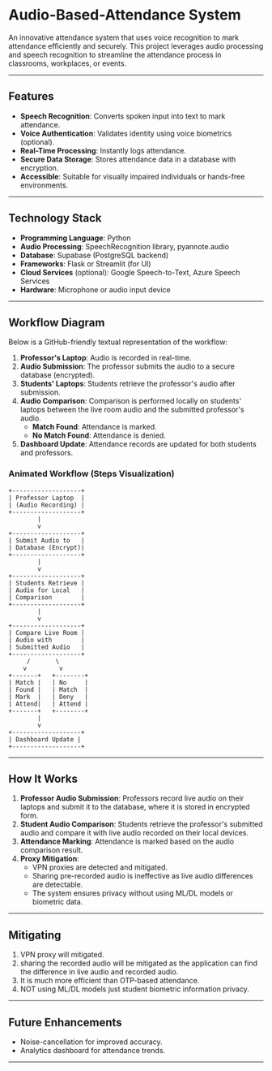 # Audio-Based-Attendance System

An innovative attendance system that uses voice recognition to mark attendance efficiently and securely. This project leverages audio processing and speech recognition to streamline the attendance process in classrooms, workplaces, or events.

---

## Features

- **Speech Recognition**: Converts spoken input into text to mark attendance.
- **Voice Authentication**: Validates identity using voice biometrics (optional).
- **Real-Time Processing**: Instantly logs attendance.
- **Secure Data Storage**: Stores attendance data in a database with encryption.
- **Accessible**: Suitable for visually impaired individuals or hands-free environments.

---

## Technology Stack

- **Programming Language**: Python
- **Audio Processing**: SpeechRecognition library, pyannote.audio
- **Database**: Supabase (PostgreSQL backend)
- **Frameworks**: Flask or Streamlit (for UI)
- **Cloud Services** (optional): Google Speech-to-Text, Azure Speech Services
- **Hardware**: Microphone or audio input device

---

## Workflow Diagram

Below is a GitHub-friendly textual representation of the workflow:

1. **Professor's Laptop**: Audio is recorded in real-time.
2. **Audio Submission**: The professor submits the audio to a secure database (encrypted).
3. **Students' Laptops**: Students retrieve the professor's audio after submission.
4. **Audio Comparison**: Comparison is performed locally on students' laptops between the live room audio and the submitted professor's audio.
   - **Match Found**: Attendance is marked.
   - **No Match Found**: Attendance is denied.
5. **Dashboard Update**: Attendance records are updated for both students and professors.

### Animated Workflow (Steps Visualization)

```ascii
+-------------------+
| Professor Laptop  |
| (Audio Recording) |
+-------------------+
        |
        v
+-------------------+
| Submit Audio to   |
| Database (Encrypt)|
+-------------------+
        |
        v
+-------------------+
| Students Retrieve |
| Audio for Local   |
| Comparison        |
+-------------------+
        |
        v
+-------------------+
| Compare Live Room |
| Audio with        |
| Submitted Audio   |
+-------------------+
     /       \
    v         v
+-------+   +--------+
| Match |   | No     |
| Found |   | Match  |
| Mark  |   | Deny   |
| Attend|   | Attend |
+-------+   +--------+
        |
        v
+-------------------+
| Dashboard Update |
+-------------------+
```

---

## How It Works

1. **Professor Audio Submission**: Professors record live audio on their laptops and submit it to the database, where it is stored in encrypted form.
2. **Student Audio Comparison**: Students retrieve the professor's submitted audio and compare it with live audio recorded on their local devices.
3. **Attendance Marking**: Attendance is marked based on the audio comparison result.
4. **Proxy Mitigation**:
   - VPN proxies are detected and mitigated.
   - Sharing pre-recorded audio is ineffective as live audio differences are detectable.
   - The system ensures privacy without using ML/DL models or biometric data.
  

---

## Mitigating

1. VPN proxy will mitigated.
2. sharing the recorded audio will be mitigated as the application can find the difference in live audio and recorded audio.
3. It is much more efficient than OTP-based attendance.
4. NOT using ML/DL models just student biometric information privacy.


---

## Future Enhancements

- Noise-cancellation for improved accuracy.
- Analytics dashboard for attendance trends.

---
